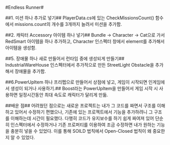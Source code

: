 #Endless Runner#

##1. 미션 하나 추가로 넣기##
PlayerData.cs에 있는 CheckMissionsCount() 함수에서 missions.count의 개수를 3개까지 늘려서 미션을 추가함.

##2. 캐릭터 Accessory 아이템 하나 넣기##
Bundle -> Character -> Cat으로 가서 RedSmart 아이템을 하나 추가하고, Character 인스펙터 창에서 element를 추가해서 아이템을 생성함.

##5. 장애물 하나 새로 만들어서 런타임 중에 생성되게 만들기##
IndustrialWareHouse 인스펙터에서 추가적으로 만든 StreetLight Obstacle을 추가해서 장애물을 추가함.

##6.PowerUpItem 하나 프리펩으로 만들어서 상점에 넣고, 게임이 시작되면 인게임에서 생성이 되거나 사용하기.##
Boost라는 PowerUpItem을 만들어서 게임 시작 시 사용하면 일정시간동안 최대 속도로 캐릭터가 달리게 만듦.


##배운 점##
어려웠던 점으로는 새로운 프로젝트는 내가 그 코드를 짜면서 구조를 이해하고 있어서 수정하기 편했으나, 기존에 있는 프로젝트에서 기능을 추가하려니 그 구조를 이해하는데 시간이 필요했다. 
다행히 코드가 유지보수를 하기 쉽게 짜여져 있어 단순히 인스펙터에서 수정하거나 기존 프로퍼티를 이용하여 조금 수정하면 내가 원하는 기능을 충분히 넣을 수 있었다.
이를 통해 SOILD 법칙에서 Open-Closed 법칙이 왜 중요한지 알 수 있었다.
